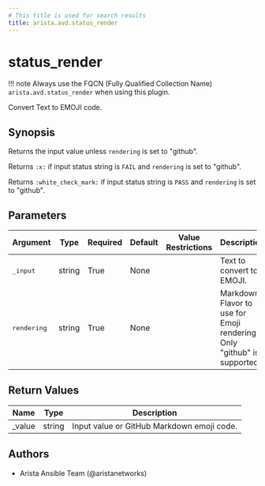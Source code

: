 ```yaml
---
# This title is used for search results
title: arista.avd.status_render
---
```

<!--
  ~ Copyright (c) 2023-2024 Arista Networks, Inc.
  ~ Use of this source code is governed by the Apache License 2.0
  ~ that can be found in the LICENSE file.
  -->

# status_render

!!! note
    Always use the FQCN (Fully Qualified Collection Name) `arista.avd.status_render` when using this plugin.

Convert Text to EMOJI code.

## Synopsis

Returns the input value unless `rendering` is set to &#34;github&#34;.

Returns `:x:` if input status string is `FAIL` and `rendering` is set to &#34;github&#34;.

Returns `:white_check_mark:` if input status string is `PASS` and `rendering` is set to &#34;github&#34;.

## Parameters

| Argument | Type | Required | Default | Value Restrictions | Description |
| -------- | ---- | -------- | ------- | ------------------ | ----------- |
| <samp>_input</samp> | string | True | None |  | Text to convert to EMOJI. |
| <samp>rendering</samp> | string | True | None |  | Markdown Flavor to use for Emoji rendering. Only &#34;github&#34; is supported. |

## Return Values

| Name | Type | Description |
| ---- | ---- | ----------- |
| _value | string | Input value or GitHub Markdown emoji code. |

## Authors

- Arista Ansible Team (@aristanetworks)
